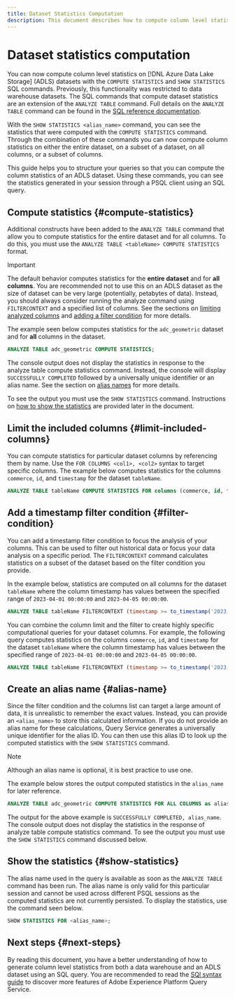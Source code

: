 ```yaml
---
title: Dataset Statistics Computation 
description: This document describes how to compute column level statistics on Azure Data Lake Storage (ADLS) datasets with SQL commands.
---
```

# Dataset statistics computation

You can now compute column level statistics on [!DNL Azure Data Lake Storage] (ADLS) datasets with the `COMPUTE STATISTICS` and `SHOW STATISTICS` SQL commands. Previously, this functionality was restricted to data warehouse datasets. The SQL commands that compute dataset statistics are an extension of the `ANALYZE TABLE` command. Full details on the `ANALYZE TABLE` command can be found in the [SQL reference documentation](../sql/syntax.md#analyze-table).

With the `SHOW STATISTICS <alias_name>` command, you can see the statistics that were computed with the `COMPUTE STATISTICS` command. Through the combination of these commands you can now compute column statistics on either the entire dataset, on a subset of a dataset, on all columns, or a subset of columns.

This guide helps you to structure your queries so that you can compute the column statistics of an ADLS dataset. Using these commands, you can see the statistics generated in your session through a PSQL client using an SQL query.

## Compute statistics {#compute-statistics}

Additional constructs have been added to the `ANALYZE TABLE` command that allow you to compute statistics for the entire dataset and for all columns. To do this, you must use the `ANALYZE TABLE <tableName> COMPUTE STATISTICS` format. 

>[!IMPORTANT]
>
>The default behavior computes statistics for the **entire dataset** and for **all columns**. You are recommended not to use this on an ADLS dataset as the size of dataset can be very large (potentially, petabytes of data). Instead, you should always consider running the analyze command using `FILTERCONTEXT` and a specified list of columns. See the sections on [limiting analyzed columns](#limit-included-columns) and [adding a filter condition](#filter-condition) for more details.

The example seen below computes statistics for the `adc_geometric` dataset and for **all** columns in the dataset.

```sql
ANALYZE TABLE adc_geometric COMPUTE STATISTICS;
```

The console output does not display the statistics in response to the analyze table compute statistics command. Instead, the console will display `SUCCESSFULLY COMPLETED` followed by a universally unique identifier or an alias name. See the section on [alias names](#alias-name) for more details.

To see the output you must use the `SHOW STATISTICS` command. Instructions on [how to show the statistics](#show-statistics) are provided later in the document.

## Limit the included columns {#limit-included-columns}

You can compute statistics for particular dataset columns by referencing them by name. Use the `FOR COLUMNS <col1>, <col2>` syntax to target specific columns. The example below computes statistics for the columns  `commerce`, `id`, and `timestamp` for the  dataset `tableName`.

```sql
ANALYZE TABLE tableName COMPUTE STATISTICS FOR columns (commerce, id, timestamp);
```

## Add a timestamp filter condition {#filter-condition}

You can add a timestamp filter condition to focus the analysis of your columns. This can be used to filter out historical data or focus your data analysis on a specific period. The `FILTERCONTEXT` command calculates statistics on a subset of the dataset based on the filter condition you provide.

In the example below, statistics are computed on all columns for the dataset `tableName` where the column timestamp has values between the specified range of `2023-04-01 00:00:00` and `2023-04-05 00:00:00`. 

```sql
ANALYZE TABLE tableName FILTERCONTEXT (timestamp >= to_timestamp('2023-04-01 00:00:00') and timestamp <= to_timestamp('2023-04-05 00:00:00')) COMPUTE STATISTICS FOR ALL COLUMNS;
```

You can combine the column limit and the filter to create highly specific computational queries for your dataset columns. For example, the following query computes statistics on the columns `commerce`, `id`, and `timestamp` for the  dataset `tableName` where the column timestamp has values between the specified range of `2023-04-01 00:00:00` and `2023-04-05 00:00:00`. 

```sql
ANALYZE TABLE tableName FILTERCONTEXT (timestamp >= to_timestamp('2023-04-01 00:00:00') and timestamp <= to_timestamp('2023-04-05 00:00:00')) COMPUTE STATISTICS FOR (columns commerce, id, timestamp);
```

## Create an alias name {#alias-name}

Since the filter condition and the columns list can target a large amount of data, it is unrealistic to remember the exact values. Instead, you can provide an `<alias_name>` to store this calculated information. If you do not provide an alias name for these calculations, Query Service generates a universally unique identifier for the alias ID. You can then use this alias ID to look up the computed statistics with the `SHOW STATISTICS` command. 

>[!NOTE]
>
>Although an alias name is optional, it is best practice to use one.

The example below stores the output computed statistics in the `alias_name` for later reference.

```sql
ANALYZE TABLE adc_geometric COMPUTE STATISTICS FOR ALL COLUMNS as alias_name;
```

The output for the above example is `SUCCESSFULLY COMPLETED, alias_name`. The console output does not display the statistics in the response of analyze table compute statistics command. To see the output you must use the `SHOW STATISTICS` command discussed below.

## Show the statistics {#show-statistics}

The alias name used in the query is available as soon as the `ANALYZE TABLE` command has been run. The alias name is only valid for this particular session and cannot be used across different PSQL sessions as the computed statistics are not currently persisted. To display the statistics, use the command seen below.

```sql
SHOW STATISTICS FOR <alias_name>;
```

## Next steps {#next-steps}

By reading this document, you have a better understanding of how to generate column level statistics from both a data warehouse and an ADLS dataset using an SQL query. You are recommended to read the [SQl syntax guide](../sql/syntax.md) to discover more features of Adobe Experience Platform Query Service.
